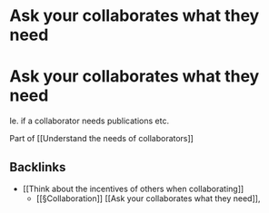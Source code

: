 # Ask your collaborates what they need	
# Ask your collaborates what they need	
Ie. if a collaborator needs publications etc.

Part of [[Understand the needs of collaborators]]

## Backlinks
* [[Think about the incentives of others when collaborating]]
	* [[§Collaboration]]
		[[Ask your collaborates what they need]],

<!-- {BearID:ACA8C86D-D436-4461-84C0-811B2F515060-726-00000118F64C9F73} -->
